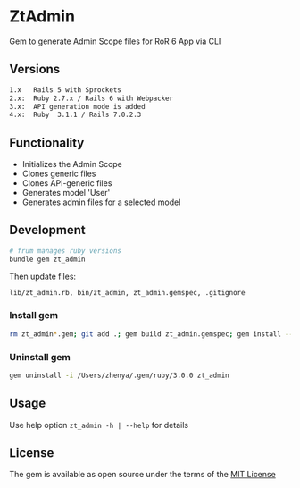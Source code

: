 # ZtAdmin

Gem to generate Admin Scope files for RoR 6 App via CLI

## Versions

```bash
1.x   Rails 5 with Sprockets
2.x:  Ruby 2.7.x / Rails 6 with Webpacker
3.x:  API generation mode is added
4.x:  Ruby  3.1.1 / Rails 7.0.2.3
```

## Functionality

* Initializes the Admin Scope
* Clones generic files
* Clones API-generic files
* Generates model 'User'
* Generates admin files for a selected model

## Development

```bash
# frum manages ruby versions
bundle gem zt_admin
```

Then update files:

```bash
lib/zt_admin.rb, bin/zt_admin, zt_admin.gemspec, .gitignore
```

### Install gem

```bash
rm zt_admin*.gem; git add .; gem build zt_admin.gemspec; gem install --local zt_admin-x.y.z.gem
```

### Uninstall gem

```bash
gem uninstall -i /Users/zhenya/.gem/ruby/3.0.0 zt_admin
```

## Usage

Use help option `zt_admin -h | --help` for details

## License

The gem is available as open source under the terms of the [MIT License](https://opensource.org/licenses/MIT)